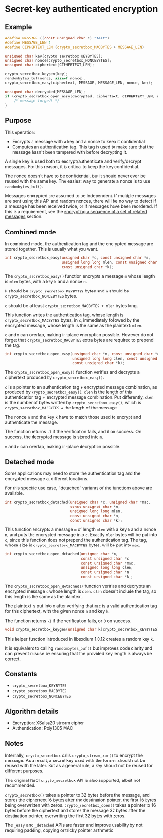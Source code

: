 # Secret-key authenticated encryption

## Example

```c
#define MESSAGE ((const unsigned char *) "test")
#define MESSAGE_LEN 4
#define CIPHERTEXT_LEN (crypto_secretbox_MACBYTES + MESSAGE_LEN)

unsigned char key[crypto_secretbox_KEYBYTES];
unsigned char nonce[crypto_secretbox_NONCEBYTES];
unsigned char ciphertext[CIPHERTEXT_LEN];

crypto_secretbox_keygen(key);
randombytes_buf(nonce, sizeof nonce);
crypto_secretbox_easy(ciphertext, MESSAGE, MESSAGE_LEN, nonce, key);

unsigned char decrypted[MESSAGE_LEN];
if (crypto_secretbox_open_easy(decrypted, ciphertext, CIPHERTEXT_LEN, nonce, key) != 0) {
    /* message forged! */
}
```

## Purpose

This operation:

* Encrypts a message with a key and a nonce to keep it confidential
* Computes an authentication tag. This tag is used to make sure that the message
  hasn't been tampered with before decrypting it.

A single key is used both to encrypt/authenticate and verify/decrypt messages.
For this reason, it is critical to keep the key confidential.

The nonce doesn't have to be confidential, but it should never ever be reused
with the same key. The easiest way to generate a nonce is to use
`randombytes_buf()`.

Messages encrypted are assumed to be independent. If multiple messages are sent
using this API and random nonces, there will be no way to detect if a message
has been received twice, or if messages have been reordered. If this is a
requirement, see the
[encrypting a sequence of a set of related messages](encrypted-messages.md)
section.

## Combined mode

In combined mode, the authentication tag and the encrypted message are stored
together. This is usually what you want.

```c
int crypto_secretbox_easy(unsigned char *c, const unsigned char *m,
                          unsigned long long mlen, const unsigned char *n,
                          const unsigned char *k);
```

The `crypto_secretbox_easy()` function encrypts a message `m` whose length is
`mlen` bytes, with a key `k` and a nonce `n`.

`k` should be `crypto_secretbox_KEYBYTES` bytes and `n` should be
`crypto_secretbox_NONCEBYTES` bytes.

`c` should be at least `crypto_secretbox_MACBYTES + mlen` bytes long.

This function writes the authentication tag, whose length is
`crypto_secretbox_MACBYTES` bytes, in `c`, immediately followed by the encrypted
message, whose length is the same as the plaintext: `mlen`.

`c` and `m` can overlap, making in-place encryption possible. However do not
forget that `crypto_secretbox_MACBYTES` extra bytes are required to prepend the
tag.

```c
int crypto_secretbox_open_easy(unsigned char *m, const unsigned char *c,
                               unsigned long long clen, const unsigned char *n,
                               const unsigned char *k);
```

The `crypto_secretbox_open_easy()` function verifies and decrypts a ciphertext
produced by `crypto_secretbox_easy()`.

`c` is a pointer to an authentication tag + encrypted message combination, as
produced by `crypto_secretbox_easy()`. `clen` is the length of this
authentication tag + encrypted message combination. Put differently, `clen` is
the number of bytes written by `crypto_secretbox_easy()`, which is
`crypto_secretbox_MACBYTES` + the length of the message.

The nonce `n` and the key `k` have to match those used to encrypt and
authenticate the message.

The function returns `-1` if the verification fails, and `0` on success. On
success, the decrypted message is stored into `m`.

`m` and `c` can overlap, making in-place decryption possible.

## Detached mode

Some applications may need to store the authentication tag and the encrypted
message at different locations.

For this specific use case, "detached" variants of the functions above are
available.

```c
int crypto_secretbox_detached(unsigned char *c, unsigned char *mac,
                              const unsigned char *m,
                              unsigned long long mlen,
                              const unsigned char *n,
                              const unsigned char *k);
```

This function encrypts a message `m` of length `mlen` with a key `k` and a nonce
`n`, and puts the encrypted message into `c`. Exactly `mlen` bytes will be put
into `c`, since this function does not prepend the authentication tag. The tag,
whose size is `crypto_secretbox_MACBYTES` bytes, will be put into `mac`.

```c
int crypto_secretbox_open_detached(unsigned char *m,
                                   const unsigned char *c,
                                   const unsigned char *mac,
                                   unsigned long long clen,
                                   const unsigned char *n,
                                   const unsigned char *k);
```

The `crypto_secretbox_open_detached()` function verifies and decrypts an
encrypted message `c` whose length is `clen`. `clen` doesn't include the tag, so
this length is the same as the plaintext.

The plaintext is put into `m` after verifying that `mac` is a valid
authentication tag for this ciphertext, with the given nonce `n` and key `k`.

The function returns `-1` if the verification fails, or `0` on success.

```c
void crypto_secretbox_keygen(unsigned char k[crypto_secretbox_KEYBYTES]);
```

This helper function introduced in libsodium 1.0.12 creates a random key `k`.

It is equivalent to calling `randombytes_buf()` but improves code clarity and
can prevent misuse by ensuring that the provided key length is always be
correct.

## Constants

* `crypto_secretbox_KEYBYTES`
* `crypto_secretbox_MACBYTES`
* `crypto_secretbox_NONCEBYTES`

## Algorithm details

* Encryption: XSalsa20 stream cipher
* Authentication: Poly1305 MAC

## Notes

Internally, `crypto_secretbox` calls `crypto_stream_xor()` to encrypt the
message. As a result, a secret key used with the former should not be reused
with the later. But as a general rule, a key should not be reused for different
purposes.

The original NaCl `crypto_secretbox` API is also supported, albeit not
recommended.

`crypto_secretbox()` takes a pointer to 32 bytes before the message, and stores
the ciphertext 16 bytes after the destination pointer, the first 16 bytes being
overwritten with zeros. `crypto_secretbox_open()` takes a pointer to 16 bytes
before the ciphertext and stores the message 32 bytes after the destination
pointer, overwriting the first 32 bytes with zeros.

The `_easy` and `_detached` APIs are faster and improve usability by not
requiring padding, copying or tricky pointer arithmetic.
